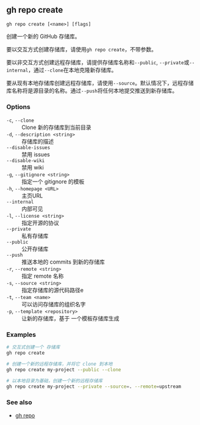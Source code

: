 ## gh repo create

```
gh repo create [<name>] [flags]
```

创建一个新的 GitHub 存储库。

要以交互方式创建存储库，请使用`gh repo create`，不带参数。

要以非交互方式创建远程存储库，请提供存储库名称和`--public`, `--private`或`--internal`，通过`--clone`在本地克隆新存储库。

要从现有本地存储库创建远程存储库，请使用`--source`。默认情况下，远程存储库名称将是源目录的名称。通过`--push`将任何本地提交推送到新存储库。

### Options

<dl class="flags">
	<dt><code>-c</code>, <code>--clone</code></dt>
	<dd>Clone 新的存储库到当前目录</dd>

<dt><code>-d</code>, <code>--description &lt;string&gt;</code></dt>
<dd>存储库的描述</dd>

<dt><code>--disable-issues</code></dt>
<dd>禁用 issues</dd>

<dt><code>--disable-wiki</code></dt>
<dd>禁用 wiki</dd>

<dt><code>-g</code>, <code>--gitignore &lt;string&gt;</code></dt>
<dd>指定一个 gitignore 的模板</dd>

<dt><code>-h</code>, <code>--homepage &lt;URL&gt;</code></dt>
<dd>主页URL</dd>

<dt><code>--internal</code></dt>
<dd>内部可见</dd>

<dt><code>-l</code>, <code>--license &lt;string&gt;</code></dt>
<dd>指定开源的协议</dd>

<dt><code>--private</code></dt>
<dd>私有存储库</dd>

<dt><code>--public</code></dt>
<dd>公开存储库</dd>

<dt><code>--push</code></dt>
<dd>推送本地的 commits 到新的存储库</dd>

<dt><code>-r</code>, <code>--remote &lt;string&gt;</code></dt>
<dd>指定 remote 名称</dd>

<dt><code>-s</code>, <code>--source &lt;string&gt;</code></dt>
<dd>指定存储库的源代码路径e</dd>

<dt><code>-t</code>, <code>--team &lt;name&gt;</code></dt>
<dd>可以访问存储库的组织名字</dd>

<dt><code>-p</code>, <code>--template &lt;repository&gt;</code></dt>
<dd>让新的存储库，基于 一个模板存储库生成</dd>
</dl>

### Examples

```bash
# 交互式创建一个 存储库
gh repo create

# 创建一个新的远程存储库，并将它 clone 到本地
gh repo create my-project --public --clone

# 以本地目录为基础，创建一个新的远程存储库
gh repo create my-project --private --source=. --remote=upstream
```

### See also

- [gh repo](./gh_repo.zh.md)
